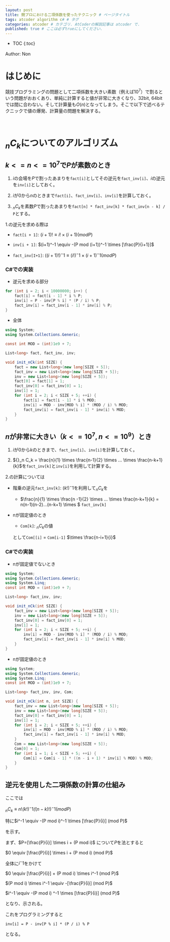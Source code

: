 ```yaml
---
layout: post
title: 競プロにおける二項係数を使ったテクニック # ページタイトル
tags: atcoder algorithm c# # タグ
categories: atcoder # カテゴリ. AtCoderの解説記事は atcoder で.
published: true # ここは必ずtrueにしてください.
---
```



* TOC
{:toc}

Author: Non　<!-- 自分の名前 -->

<!-- ↓↓↓↓↓ 記事内容 ↓↓↓↓↓ -->

# はじめに

競技プログラミングの問題として二項係数を大きい素数（例えば$10^7$）で割るという問題がおおくあり、単純に計算すると値が非常に大きくなり、32bit, 64bitでは間に合わない。そして計算量も$O(n)$となってしまう。そこで以下で述べるテクニックで値の爆発、計算量の問題を解決する。

<br>

# ${}_n C_k$についてのアルゴリズム

## $k<=n<=10^7$で$P$が素数のとき

1. $i$の会場を$P$で割ったあまりを`fact[i]`としてその逆元を`fact_inv[i]`、$i$の逆元を`inv[i]`としておく。

2. $i$が$0$から$n$のときまで`fact[i]`、`fact_inv[i]`、`inv[i]`を計算しておく。

3. ${}_n C_k$を素数$P$で割ったあまりを`fact[n] * fact_inv[k] * fact_inv[n - k] / P`とする。

1.の逆元を求める際は

- `fact[i + 1]`: $(i+1)!\equiv i!\times (i+1) (mod P)$

- `inv[i + 1]`: $(i+1)^-1 \equiv -(P mod (i+1))^-1 \times [\frac{P}{i+1}]$

- `fact_inv[I+1]`: $((i+1)!)^-1\equiv (i!)^-1 \times (i+1)^-1 (mod P)$

### C#での実装

- 逆元を求める部分

```csharp
for (int i = 2; i < 10000000; i++) {
    fact[i] = fact[i - 1] * i % P;
    inv[i] = P - inv[P % i] * (P / i) % P;
    fact_inv[i] = fact_inv[i - 1] * inv[i] % P;
}
```

- 全体

```csharp
using System;
using System.Collections.Generic;

const int MOD = (int)1e9 + 7;

List<long> fact, fact_inv, inv;

void init_nCk(int SIZE) {
    fact = new List<long>(new long[SIZE + 5]);
    fact_inv = new List<long>(new long[SIZE + 5]);
    inv = new List<long>(new long[SIZE + 5]);
    fact[0] = fact[1] = 1;
    fact_inv[0] = fact_inv[0] = 1;
    inv[1] = 1;
    for (int i = 2; i < SIZE + 5; ++i) {
        fact[i] = fact[i - 1] * i % MOD;
        inv[i] = MOD - inv[MOD % i] * (MOD / i) % MOD;
        fact_inv[i] = fact_inv[i - 1] * inv[i] % MOD;
    }
}
```

## $n$が非常に大きい（$k<=10^7, n<=10^9$）とき

1. $i$が$0$から$k$のときまで、`fact_inv[i]`、`inv[i]`を計算しておく。

2. ${}_n C_k = \frac{n}{1} \times \frac{n-1}{2} \times ... \times \frac{n-k+1}{k}$を`fact_inv[k]`と`inv[i]`を利用して計算する。

2.の計算については

- 階乗の逆元`fact_inv[k]`: $(k!)^-1$を利用して${}_n C_k$を

    - $\frac{n}{1} \times \frac{n -1}{2} \times ... \times \frac{n-k+1}{k} = n(n-1)(n-2)...(n-k+1) \times $ `fact_inv[k]`

- nが固定値のとき

    -  `Com[k]`: ${}_n C_k$の値

    として`Com[[i]` $=$  `Com[i-1]` $\times \frac{n-i+1}{i}$

### C#での実装

- nが固定値でないとき

```csharp
using System;
using System.Collections.Generic;
using System.Linq;
const int MOD = (int)1e9 + 7;

List<long> fact_inv, inv;

void init_nCk(int SIZE) {
    fact_inv = new List<long>(new long[SIZE + 5]);
    inv = new List<long>(new long[SIZE + 5]);
    fact_inv[0] = fact_inv[0] = 1;
    inv[1] = 1;
    for (int i = 2; i < SIZE + 5; ++i) {
        inv[i] = MOD - inv[MOD % i] * (MOD / i) % MOD;
        fact_inv[i] = fact_inv[i - 1] * inv[i] % MOD;
    }
}
```

- nが固定値のとき

```csharp
using System;
using System.Collections.Generic;
using System.Linq;
const int MOD = (int)1e9 + 7;

List<long> fact_inv, inv, Com;

void init_nCk(int n, int SIZE) {
    fact_inv = new List<long>(new long[SIZE + 5]);
    inv = new List<long>(new long[SIZE + 5]);
    fact_inv[0] = fact_inv[0] = 1;
    inv[1] = 1;
    for (int i = 2; i < SIZE + 5; ++i) {
        inv[i] = MOD - inv[MOD % i] * (MOD / i) % MOD;
        fact_inv[i] = fact_inv[i - 1] * inv[i] % MOD;
    }
    Com = new List<long>(new long[SIZE + 5]);
    Com[0] = 1;
    for (int i = 1; i < SIZE + 5; ++i) {
        Com[i] = Com[i - 1] * ((n - i + 1) * inv[i] % MOD) % MOD;
    }
}
```

## 逆元を使用した二項係数の計算の仕組み

ここでは

${}_n C_k \equiv n! \dot (k!)^-1 \dot ((n-k)!)^-1 (mod P)$

特に$i^-1 \equiv -(P mod i)^-1 \times [\frac{P}{i}] (mod P)$

を示す。

まず、$P=[\frac{P}{i}] \times i + (P mod i)$ について$P$を法とすると

$0 \equiv [\frac{P}{i}] \times i + (P mod i) (mod P)$

全体に$i^-1$をかけて

$0 \equiv [\frac{P}{i}] + (P mod i) \times i^-1 (mod P)$

$(P mod i) \times i^-1 \equiv -[\frac{P}{i}] (mod P)$

$i^-1 \equiv -(P mod i) ^-1 \times [\frac{P}{i}] (mod P)$

となり、示される。

これをプログラミングすると

`inv[i] = P - inv[P % i] * (P / i) % P`

となる。

<br>







[foobarpiyopiyo]:{{"/foo/bar/piyo/piyo"|prepend:site.url}}

